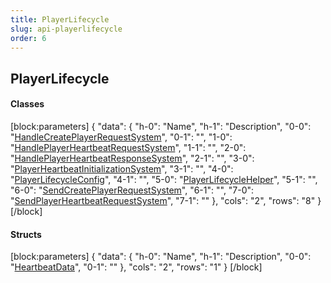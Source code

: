 ```yaml
---
title: PlayerLifecycle
slug: api-playerlifecycle
order: 6
---
```


## PlayerLifecycle
<h4 class="header-scroll"><div class="anchor waypoint" id="classes-playerlifecycle"></div>Classes<a class="fa fa-anchor" href="#classes-playerlifecycle"></a></h4>


[block:parameters]
{
  "data": {
    "h-0": "Name",
    "h-1": "Description",
    "0-0": "[HandleCreatePlayerRequestSystem](doc:api-playerlifecycle-handlecreateplayerrequestsystem)",
    "0-1": "",
    "1-0": "[HandlePlayerHeartbeatRequestSystem](doc:api-playerlifecycle-handleplayerheartbeatrequestsystem)",
    "1-1": "",
    "2-0": "[HandlePlayerHeartbeatResponseSystem](doc:api-playerlifecycle-handleplayerheartbeatresponsesystem)",
    "2-1": "",
    "3-0": "[PlayerHeartbeatInitializationSystem](doc:api-playerlifecycle-playerheartbeatinitializationsystem)",
    "3-1": "",
    "4-0": "[PlayerLifecycleConfig](doc:api-playerlifecycle-playerlifecycleconfig)",
    "4-1": "",
    "5-0": "[PlayerLifecycleHelper](doc:api-playerlifecycle-playerlifecyclehelper)",
    "5-1": "",
    "6-0": "[SendCreatePlayerRequestSystem](doc:api-playerlifecycle-sendcreateplayerrequestsystem)",
    "6-1": "",
    "7-0": "[SendPlayerHeartbeatRequestSystem](doc:api-playerlifecycle-sendplayerheartbeatrequestsystem)",
    "7-1": ""
  },
  "cols": "2",
  "rows": "8"
}
[/block]


<h4 class="header-scroll"><div class="anchor waypoint" id="structs-playerlifecycle"></div>Structs<a class="fa fa-anchor" href="#structs-playerlifecycle"></a></h4>


[block:parameters]
{
  "data": {
    "h-0": "Name",
    "h-1": "Description",
    "0-0": "[HeartbeatData](doc:api-playerlifecycle-heartbeatdata)",
    "0-1": ""
  },
  "cols": "2",
  "rows": "1"
}
[/block]




